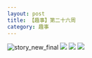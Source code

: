 ```yaml
---
layout: post
title: 【趣事】第二十六周
category: 趣事
---
```

![story_new_final](http://s3s4mtyq6.hd-bkt.clouddn.com/img/story_new_final_0322.png)
![](http://s3s5etn4r.hd-bkt.clouddn.com/img/funny-220621-1.jpg)
![](http://s3s5etn4r.hd-bkt.clouddn.com/img/funny-220620-2.jpg)
![](http://s3s5etn4r.hd-bkt.clouddn.com/img/funny-220620-1.jpg)

  




